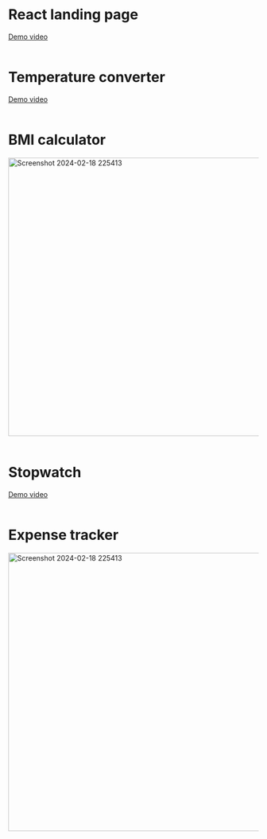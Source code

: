 # React landing page
[Demo video](https://github.com/user-attachments/assets/72e24e0e-1f7d-44f4-8cfa-097b19dafcf5)
<br><br>

# Temperature converter
[Demo video](https://github.com/Bhavaneet/JavaScript-projects/assets/130878982/d761a11a-9be1-4834-908c-b8a41595b16b)
<br><br>

# BMI calculator 
<img width="560" alt="Screenshot 2024-02-18 225413" src="https://github.com/Bhavaneet/JavaScript-projects/assets/130878982/1798b241-041a-4a87-ad7f-3c4e8bda14cd">
<br><br>

# Stopwatch 
[Demo video](https://github.com/Bhavaneet/JavaScript-projects/assets/130878982/6b37ae27-bbc7-466e-8285-a0dd4581dece)
<br><br>

# Expense tracker 
<img width="560" alt="Screenshot 2024-02-18 225413" src="https://github.com/Bhavaneet/JavaScript-projects/assets/130878982/1fcff8ab-ffe0-44f3-94cc-db99ecd4a6a2">
<br><br>
